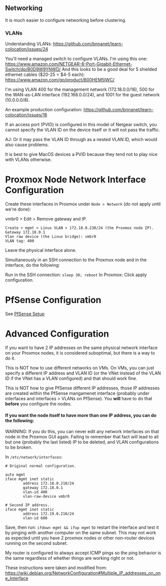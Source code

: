 ## Networking

It is much easier to configure networking before clustering.

### VLANs

Understanding VLANs: https://github.com/bnnanet/learn-colocation/issues/24

You'll need a managed switch to configure VLANs. I'm using this one: https://www.amazon.com/NETGEAR-8-Port-Gigabit-Ethernet-Switch/dp/B0D9W9YNWD/
And this looks to be a good deal for 5 shielded ethernet cables ($20-25 = $4-5 each): https://www.amazon.com/gp/product/B00HEM5IWC/

I'm using VLAN 400 for the management  network (172.18.0.0/16), 500 for the WAN-as-LAN interface (192.168.0.0/24), and 1001 for the guest network (10.0.0.0/8).

An example production configuration: https://github.com/bnnanet/learn-colocation/issues/18

If an access port (PVID) is configured in this model of Netgear switch, you cannot specify the VLAN ID on the device itself or it will not pass the traffic.

AJ: Or it may pass the VLAN ID through as a nested VLAN ID, which would also cause problems.

It is best to give MacOS devices a PVID because they tend not to play nice with VLANs otherwise.

# Proxmox Node Network Interface Configuration

Create these interfaces in Proxmox under `Node > Network` (do not apply until we're done):

vmbr0 > Edit > Remove gateway and IP.
```
Create > mgmt > Linux VLAN > 172.18.0.230/24 (the Proxmox node IP).
Gateway 172.18.0.1
Vlan raw device (the Linux bridge): vmbr0
VLAN tag: 400
```

Leave the physical interface alone.

Simultaneously in an SSH connection to the Proxmox node and in the interface, do the following:

Run in the SSH connection: `sleep 30; reboot`
In Proxmox: Click apply configuration.

# PfSense Configuration

See [PfSense Setup](https://github.com/mathwhiz1212/proxmox-notes/blob/main/PfSense.md)

# Advanced Configuration

If you want to have 2 IP addresses on the same physical network interface on your Proxmox nodes, it is considered suboptimal, but there is a way to do it.

This is NOT how to use different networks on VMs. On VMs, you can just specify a different IP address and VLAN ID (or the VNet instead of the VLAN ID if the VNet has a VLAN configured) and that should work fine.

This is NOT how to give PfSense different IP addresses, those IP addresses are created within the PfSense mangamenet interface (probably under interfaces and interfaces > VLANs on PfSense). You **will** have to do that **before** you configure the nodes.

#### If you want the node itself to have more than one IP address, you can do the following:

WARNING: If you do this, you can never edit any network interfaces on that node in the Proxmox GUI again. Failing to remember that fact will lead to all but one (probably the last listed) IP to be deleted, and VLAN configurations to be broken.

In `/etc/network/interfaces`:

```
# Original normal configuration.

auto mgmt
iface mgmt inet static
        address 172.18.0.210/24
        gateway 172.18.0.1
        vlan-id 400
        vlan-raw-device vmbr0

# Second IP address.
iface mgmt inet static
        address 172.19.0.210/24
        vlan-id 600
```

Save, then run: `ifdown mgmt && ifup mgmt` to restart the interface and test it by pinging with another computer on the same subnet. This may not work as expected until you have 2 proxmox nodes or other non-router devices running on the second subnet.

My router is configured to always accept ICMP pings so the ping behavior is the same regardless of whether things are working right or not.

These instructions were taken and modified from: https://wiki.debian.org/NetworkConfiguration#Multiple_IP_addresses_on_one_Interface
